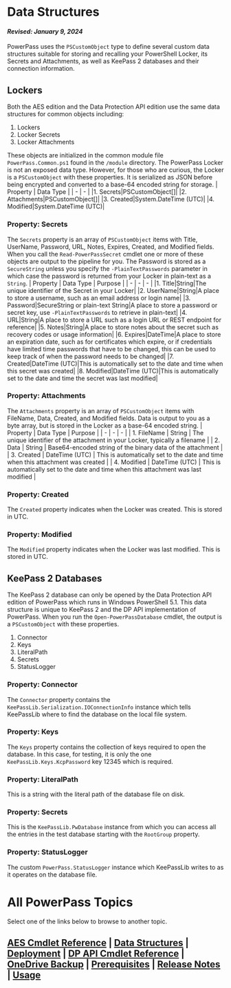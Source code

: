 # Data Structures
#### _Revised: January 9, 2024_
PowerPass uses the `PSCustomObject` type to define several custom data structures suitable for storing and recalling your PowerShell Locker, its Secrets and Attachments, as well as KeePass 2 databases and their connection information.
## Lockers
Both the AES edition and the Data Protection API edition use the same data structures for common objects including:
1. Lockers
2. Locker Secrets
3. Locker Attachments  

These objects are initialized in the common module file `PowerPass.Common.ps1` found in the `/module` directory.
The PowerPass Locker is not an exposed data type.
However, for those who are curious, the Locker is a `PSCustomObject` with these properties.
It is serialized as JSON before being encrypted and converted to a base-64 encoded string for storage.
| Property | Data Type |
| - | - |
|1. Secrets|PSCustomObject[]|
|2. Attachments|PSCustomObject[]|
|3. Created|System.DateTime (UTC)|
|4. Modified|System.DateTime (UTC)|
### Property: Secrets
The `Secrets` property is an array of `PSCustomObject` items with Title, UserName, Password, URL, Notes, Expires, Created, and Modified fields. When you call the `Read-PowerPassSecret` cmdlet one or more of these objects are output to the pipeline for you. The Password is stored as a `SecureString` unless you specify the `-PlainTextPasswords` parameter in which case the password is returned from your Locker in plain-text as a `String`.
| Property | Data Type | Purpose |
| - | - | - |
|1. Title|String|The unique identifier of the Secret in your Locker|
|2. UserName|String|A place to store a username, such as an email address or login name|
|3. Password|SecureString or plain-text String|A place to store a password or secret key, use `-PlainTextPasswords` to retrieve in plain-text|
|4. URL|String|A place to store a URL such as a login URL or REST endpoint for reference|
|5. Notes|String|A place to store notes about the secret such as recovery codes or usage information|
|6. Expires|DateTime|A place to store an expiration date, such as for certificates which expire, or if credentials have limited time passwords that have to be changed, this can be used to keep track of when the password needs to be changed|
|7. Created|DateTime (UTC)|This is automatically set to the date and time when this secret was created|
|8. Modified|DateTime (UTC)|This is automatically set to the date and time the secret was last modified|
### Property: Attachments
The `Attachments` property is an array of `PSCustomObject` items with FileName, Data, Created, and Modified fields. Data is output to you as a byte array, but is stored in the Locker as a base-64 encoded string.
| Property | Data Type | Purpose |
| - | - | - |
| 1. FileName | String | The unique identifier of the attachment in your Locker, typically a filename |
| 2. Data | String | Base64-encoded string of the binary data of the attachment |
| 3. Created | DateTime (UTC) | This is automatically set to the date and time when this attachment was created |
| 4. Modified | DateTime (UTC) | This is automatically set to the date and time when this attachment was last modified |
### Property: Created
The `Created` property indicates when the Locker was created. This is stored in UTC.
### Property: Modified
The `Modified` property indicates when the Locker was last modified. This is stored in UTC.
## KeePass 2 Databases
The KeePass 2 database can only be opened by the Data Protection API edition of PowerPass which runs in Windows PowerShell 5.1.
This data structure is unique to KeePass 2 and the DP API implementation of PowerPass.
When you run the `Open-PowerPassDatabase` cmdlet, the output is a `PSCustomObject` with these properties.
1. Connector
2. Keys
3. LiteralPath
4. Secrets
5. StatusLogger
### Property: Connector
The `Connector` property contains the `KeePassLib.Serialization.IOConnectionInfo` instance which tells KeePassLib where to find the database on the local file system.
### Property: Keys
The `Keys` property contains the collection of keys required to open the database. In this case, for testing, it is only the one `KeePassLib.Keys.KcpPassword` key 12345 which is required.
### Property: LiteralPath
This is a string with the literal path of the database file on disk.
### Property: Secrets
This is the `KeePassLib.PwDatabase` instance from which you can access all the entries in the test database starting with the `RootGroup` property.
### Property: StatusLogger
The custom ```PowerPass.StatusLogger``` instance which KeePassLib writes to as it operates on the database file.
# All PowerPass Topics
Select one of the links below to browse to another topic.
## [AES Cmdlet Reference](https://chopinrlz.github.io/powerpass/aes-cmdlet-ref) | [Data Structures](https://chopinrlz.github.io/powerpass/data-structures) | [Deployment](https://chopinrlz.github.io/powerpass/deployment) | [DP API Cmdlet Reference](https://chopinrlz.github.io/powerpass/dpapi-cmdlet-ref) | [OneDrive Backup](https://chopinrlz.github.io/powerpass/onedrivebackup) | [Prerequisites](https://chopinrlz.github.io/powerpass/prerequisites) | [Release Notes](https://chopinrlz.github.io/powerpass/release-notes) | [Usage](https://chopinrlz.github.io/powerpass/usage)